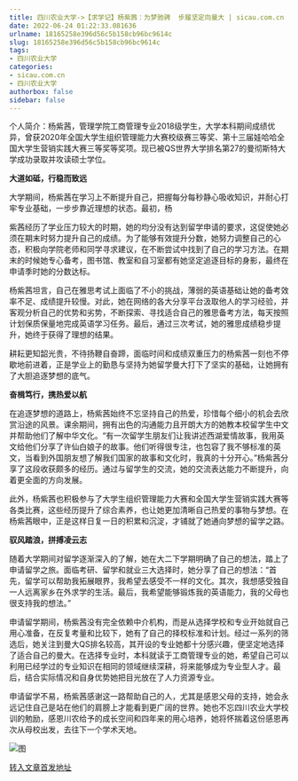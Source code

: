 ```yaml
---
title: 四川农业大学->【求学记】杨紫茜：为梦驰骋  步履坚定向曼大 | sicau.com.cn
date: 2022-06-24 01:22:33.081636
urlname: 18165258e396d56c5b158cb96bc9614c
slug: 18165258e396d56c5b158cb96bc9614c
tags: 
- 四川农业大学
categories:
- sicau.com.cn
- 四川农业大学
authorbox: false
sidebar: false
---
```

个人简介：杨紫茜，管理学院工商管理专业2018级学生，大学本科期间成绩优异，曾获2020年全国大学生组织管理能力大赛校级赛三等奖、第十三届娃哈哈全国大学生营销实践大赛三等奖等奖项。现已被QS世界大学排名第27的曼彻斯特大学成功录取并攻读硕士学位。  

**大道如砥，行稳而致远**

大学期间，杨紫茜在学习上不断提升自己，把握每分每秒静心吸收知识，并耐心打牢专业基础，一步步靠近理想的状态。最初，杨
<!--more-->
紫茜经历了学业压力较大的时期，她的均分没有达到留学申请的要求，这促使她必须在期末时努力提升自己的成绩。为了能够有效提升分数，她努力调整自己的心态，积极向学院老师和同学寻求建议，在不断尝试中找到了自己的学习方法。在期末的时候她专心备考，图书馆、教室和自习室都有她坚定追逐目标的身影，最终在申请季时她的分数达标。

杨紫茜坦言，自己在雅思考试上面临了不小的挑战，薄弱的英语基础让她的备考效率不足、成绩提升较慢。对此，她在网络的各大分享平台汲取他人的学习经验，并客观分析自己的优势和劣势，不断探索、寻找适合自己的雅思备考方法，每天按照计划保质保量地完成英语学习任务。最后，通过三次考试，她的雅思成绩稳步提升，她终于获得了理想的结果。

耕耘更知韶光贵，不待扬鞭自奋蹄，面临时间和成绩双重压力的杨紫茜一刻也不停歇地前进着，正是学业上的勤恳与坚持为她留学曼大打下了坚实的基础，让她拥有了大胆追逐梦想的底气。

**奋楫笃行，携热爱以航**

在追逐梦想的道路上，杨紫茜始终不忘坚持自己的热爱，珍惜每个细小的机会去欣赏沿途的风景。课余期间，拥有出色的沟通能力且开朗大方的她教本校留学生中文并帮助他们了解中华文化。“有一次留学生朋友们让我讲述西湖爱情故事，我用英文给他们分享了许仙白娘子的故事。他们听得很专注，也包容了我不够标准的英文，当看到外国朋友想了解我们国家的故事和文化时，我真的十分开心。”杨紫茜分享了这段收获颇多的经历。通过与留学生的交流，她的交流表达能力不断提升，向着更全面的方向发展。

此外，杨紫茜也积极参与了大学生组织管理能力大赛和全国大学生营销实践大赛等各类比赛，这些经历提升了综合素养，也让她更加清晰自己热爱的事物与梦想。在杨紫茜眼中，正是这样日复一日的积累和沉淀，才铺就了她通向梦想的留学之路。

**驭风踏浪，拼搏凌云志**

随着大学期间对留学逐渐深入的了解，她在大二下学期明确了自己的想法，踏上了申请留学之旅。面临考研、留学和就业三大选择时，她分享了自己的想法：“首先，留学可以帮助我拓展眼界，我希望去感受不一样的文化。其次，我想感受独自一人远离家乡在外求学的生活。最后，我希望能够锻炼我的英语能力，我的父母也很支持我的想法。”

申请留学期间，杨紫茜没有完全依赖中介机构，而是从选择学校和专业开始就自己用心准备，在反复考量和比较下，她有了自己的择校标准和计划。经过一系列的筛选后，她关注到曼大QS排名较高，其开设的专业她都十分感兴趣，便坚定地选择了适合自己的曼大。在选择专业时，本科就读于工商管理专业的她，希望自己可以利用已经学过的专业知识在相同的领域继续深耕，将来能够成为专业型人才。最后，结合实际情况和自身优势她把目光放在了人力资源专业。

申请留学不易，杨紫茜感谢这一路帮助自己的人，尤其是感恩父母的支持，她会永远记住自己是站在他们的肩膀上才能看到更广阔的世界。她也不忘四川农业大学校训的勉励，感恩川农给予的成长空间和四年来的用心培养，她将怀揣着这份感恩再次从母校出发，去往下一个学术天地。

![图](https://news.sicau.edu.cn/__local/E/A0/5D/8A636711531C9F3013ACB2AC024_7B2A91EB_15C0D.jpg)

[转入文章首发地址](https://news.sicau.edu.cn/info/1078/68517.htm)